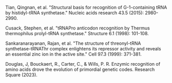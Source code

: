 Tian, Qingnan, et al. "Structural basis for recognition of G-1-containing tRNA by histidyl-tRNA synthetase." Nucleic acids research 43.5 (2015): 2980-2990.

Cusack, Stephen, et al. "tRNAPro anticodon recognition by Thermus thermophilus prolyl-tRNA synthetase." Structure 6.1 (1998): 101-108.

Sankaranarayanan, Rajan, et al. "The structure of threonyl-tRNA synthetase-tRNAThr complex enlightens its repressor activity and reveals an essential zinc ion in the active site." Cell 97.3 (1999): 371-381.

Douglas, J, Bouckaert, R., Carter, C., & Wills, P. R. Enzymic recognition of amino acids drove the evolution of primordial genetic codes. Research Square (2023).

